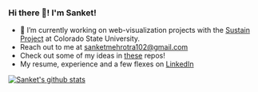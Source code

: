 ### Hi there 👋! I'm Sanket!

- 🔭 I’m currently working on web-visualization projects with the [Sustain Project](http://urban-sustain.org/) at Colorado State University. 
- Reach out to me at sanketmehrotra102@gmail.com
- Check out some of my ideas in [these](https://github.com/mehrotrasan16?tab=repositories) repos! 
- My resume, experience and a few flexes on [LinkedIn](https://www.linkedin.com/in/sansmehrotra/)
<!--
**mehrotrasan16/mehrotrasan16** is a ✨ _special_ ✨ repository because its `README.md` (this file) appears on your GitHub profile.

Here are some ideas to get you started:


- 🌱 I’m currently learning ...
- 👯 I’m looking to collaborate on ...
- 🤔 I’m looking for help with ...
- 💬 Ask me about ...
- 📫 How to reach me: ..
- 😄 Pronouns: (he/him/his)
- ⚡ Fun fact: Love hacking javascript tools together, but am really bad at it!
-->
[![Sanket's github stats](https://github-readme-stats.vercel.app/api?username=mehrotrasan16&&hide=stars,contribs&count_private=true&show_icons=true)](https://github.com/anuraghazra/github-readme-stats)
